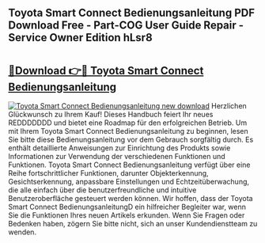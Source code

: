 ## Toyota Smart Connect Bedienungsanleitung PDF Download Free - Part-COG User Guide Repair - Service Owner Edition hLsr8

# <h2><a href="http://df5ix1b.blite.top/?on=Toyota+Smart+Connect+Bedienungsanleitung">🔗Download 👉🔴 Toyota Smart Connect Bedienungsanleitung</a></h2>

[![Toyota Smart Connect Bedienungsanleitung new download](https://i.imgur.com/lujVjoI.png)](http://df5ix1b.blite.top/?on=Toyota+Smart+Connect+Bedienungsanleitung)
Herzlichen Glückwunsch zu Ihrem Kauf! Dieses Handbuch feiert Ihr neues REDDDDDDD und bietet eine Roadmap für den erfolgreichen Betrieb. Um mit Ihrem Toyota Smart Connect Bedienungsanleitung zu beginnen, lesen Sie bitte diese Bedienungsanleitung vor dem Gebrauch sorgfältig durch. Es enthält detaillierte Anweisungen zur Einrichtung des Produkts sowie Informationen zur Verwendung der verschiedenen Funktionen und Funktionen. Toyota Smart Connect Bedienungsanleitung verfügt über eine Reihe fortschrittlicher Funktionen, darunter Objekterkennung, Gesichtserkennung, anpassbare Einstellungen und Echtzeitüberwachung, die alle einfach über die benutzerfreundliche und intuitive Benutzeroberfläche gesteuert werden können. Wir hoffen, dass der Toyota Smart Connect BedienungsanleitungD ein hilfreicher Begleiter war, wenn Sie die Funktionen Ihres neuen Artikels erkunden. Wenn Sie Fragen oder Bedenken haben, zögern Sie bitte nicht, sich an unser Kundendienstteam zu wenden.
